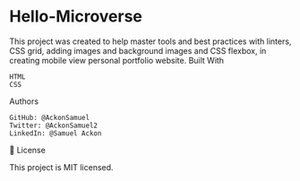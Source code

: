 # Hello-Microverse

This project was created to help master tools and best practices with linters, CSS grid, adding images and background images and CSS flexbox, in creating mobile view  personal portfolio website.
Built With

    HTML
    CSS

Authors

    GitHub: @AckonSamuel
    Twitter: @AckonSamuel2
    LinkedIn: @Samuel Ackon

📝 License

This project is MIT licensed.
